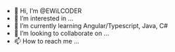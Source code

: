 - 👋 Hi, I’m @EWiLCODER
- 👀 I’m interested in ...
- 🌱 I’m currently learning Angular/Typescript, Java, C#
- 💞️ I’m looking to collaborate on ...
- 📫 How to reach me ... 

<!---
EWiLCODER/EWiLCODER is a ✨ special ✨ repository because its `README.md` (this file) appears on your GitHub profile.
You can click the Preview link to take a look at your changes.
--->

